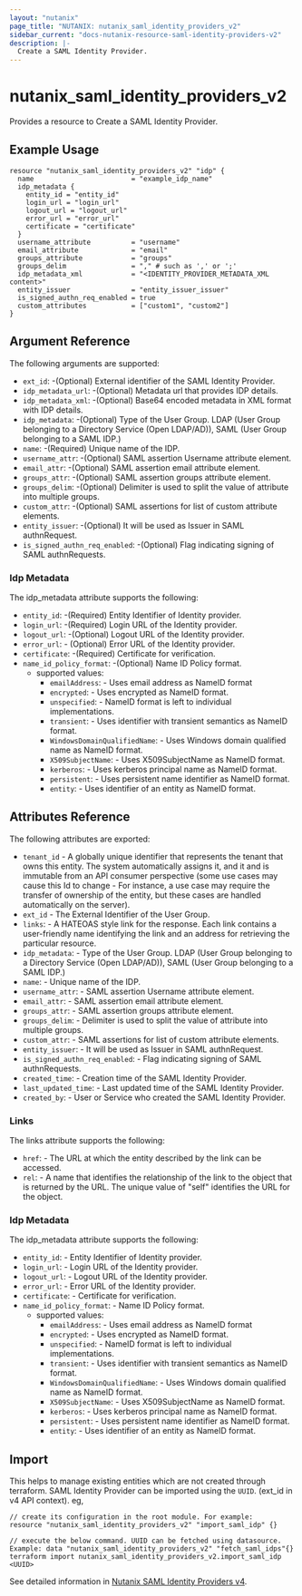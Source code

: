 ```yaml
---
layout: "nutanix"
page_title: "NUTANIX: nutanix_saml_identity_providers_v2"
sidebar_current: "docs-nutanix-resource-saml-identity-providers-v2"
description: |-
  Create a SAML Identity Provider.
---
```


# nutanix_saml_identity_providers_v2

Provides a resource to Create a SAML Identity Provider.

## Example Usage

```hcl
resource "nutanix_saml_identity_providers_v2" "idp" {
  name                        = "example_idp_name"
  idp_metadata {
    entity_id = "entity_id"
    login_url = "login_url"
    logout_url = "logout_url"
    error_url = "error_url"
    certificate = "certificate"
  }
  username_attribute          = "username"
  email_attribute             = "email"
  groups_attribute            = "groups"
  groups_delim                = "," # such as ',' or ';'
  idp_metadata_xml            = "<IDENTITY_PROVIDER_METADATA_XML content>"
  entity_issuer               = "entity_issuer_issuer"
  is_signed_authn_req_enabled = true
  custom_attributes           = ["custom1", "custom2"]
}
```

##  Argument Reference

The following arguments are supported:

* `ext_id`: -(Optional) External identifier of the SAML Identity Provider.
* `idp_metadata_url`: -(Optional) Metadata url that provides IDP details.
* `idp_metadata_xml`: -(Optional) Base64 encoded metadata in XML format with IDP details.
* `idp_metadata`: -(Optional) Type of the User Group. LDAP (User Group belonging to a Directory Service (Open LDAP/AD)),  SAML (User Group belonging to a SAML IDP.)
* `name`: -(Required) Unique name of the IDP.
* `username_attr`: -(Optional) SAML assertion Username attribute element.
* `email_attr`: -(Optional) SAML assertion email attribute element.
* `groups_attr`: -(Optional) SAML assertion groups attribute element.
* `groups_delim`: -(Optional) Delimiter is used to split the value of attribute into multiple groups.
* `custom_attr`: -(Optional) SAML assertions for list of custom attribute elements.
* `entity_issuer`: -(Optional) It will be used as Issuer in SAML authnRequest.
* `is_signed_authn_req_enabled`: -(Optional) Flag indicating signing of SAML authnRequests.

### Idp Metadata

The idp_metadata attribute supports the following:

* `entity_id`: -(Required) Entity Identifier of Identity provider.
* `login_url`: -(Required) Login URL of the Identity provider.
* `logout_url`: -(Optional) Logout URL of the Identity provider.
* `error_url`: - (Optional) Error URL of the Identity provider.
* `certificate`: -(Required) Certificate for verification.
* `name_id_policy_format`: -(Optional) Name ID Policy format.
  * supported values:
    * `emailAddress`: -  Uses email address as NameID format
    * `encrypted`: -  Uses encrypted as NameID format.
    * `unspecified`: -  NameID format is left to individual implementations.
    * `transient`: -  	Uses identifier with transient semantics as NameID format.
    * `WindowsDomainQualifiedName`: -  Uses Windows domain qualified name as NameID format.
    * `X509SubjectName`: -  	Uses X509SubjectName as NameID format.
    * `kerberos`: -  	Uses kerberos principal name as NameID format.
    * `persistent`: -  Uses persistent name identifier as NameID format.
    * `entity`: -  Uses identifier of an entity as NameID format.

## Attributes Reference
The following attributes are exported:

* `tenant_id` - A globally unique identifier that represents the tenant that owns this entity. The system automatically assigns it, and it and is immutable from an API consumer perspective (some use cases may cause this Id to change - For instance, a use case may require the transfer of ownership of the entity, but these cases are handled automatically on the server).
* `ext_id` - The External Identifier of the User Group.
* `links`: - A HATEOAS style link for the response. Each link contains a user-friendly name identifying the link and an address for retrieving the particular resource.
* `idp_metadata`: - Type of the User Group. LDAP (User Group belonging to a Directory Service (Open LDAP/AD)),  SAML (User Group belonging to a SAML IDP.)
* `name`: - Unique name of the IDP.
* `username_attr`: - SAML assertion Username attribute element.
* `email_attr`: - SAML assertion email attribute element.
* `groups_attr`: - SAML assertion groups attribute element.
* `groups_delim`: - Delimiter is used to split the value of attribute into multiple groups.
* `custom_attr`: - SAML assertions for list of custom attribute elements.
* `entity_issuer`: - It will be used as Issuer in SAML authnRequest.
* `is_signed_authn_req_enabled`: - Flag indicating signing of SAML authnRequests.
* `created_time`: - Creation time of the SAML Identity Provider.
* `last_updated_time`: - Last updated time of the SAML Identity Provider.
* `created_by`: - User or Service who created the SAML Identity Provider.


### Links

The links attribute supports the following:

* `href`: - The URL at which the entity described by the link can be accessed.
* `rel`: - A name that identifies the relationship of the link to the object that is returned by the URL. The unique value of "self" identifies the URL for the object.

### Idp Metadata

The idp_metadata attribute supports the following:

* `entity_id`: - Entity Identifier of Identity provider.
* `login_url`: - Login URL of the Identity provider.
* `logout_url`: - Logout URL of the Identity provider.
* `error_url`: - Error URL of the Identity provider.
* `certificate`: - Certificate for verification.
* `name_id_policy_format`: - Name ID Policy format.
  * supported values:
    * `emailAddress`: -  Uses email address as NameID format
    * `encrypted`: -  Uses encrypted as NameID format.
    * `unspecified`: -  NameID format is left to individual implementations.
    * `transient`: -  	Uses identifier with transient semantics as NameID format.
    * `WindowsDomainQualifiedName`: -  Uses Windows domain qualified name as NameID format.
    * `X509SubjectName`: -  	Uses X509SubjectName as NameID format.
    * `kerberos`: -  	Uses kerberos principal name as NameID format.
    * `persistent`: -  Uses persistent name identifier as NameID format.
    * `entity`: -  Uses identifier of an entity as NameID format.



## Import

This helps to manage existing entities which are not created through terraform. SAML Identity Provider can be imported using the `UUID`. (ext_id in v4 API context).  eg,

```hcl
// create its configuration in the root module. For example:
resource "nutanix_saml_identity_providers_v2" "import_saml_idp" {}

// execute the below command. UUID can be fetched using datasource. Example: data "nutanix_saml_identity_providers_v2" "fetch_saml_idps"{}
terraform import nutanix_saml_identity_providers_v2.import_saml_idp <UUID>
```


See detailed information in [Nutanix SAML Identity Providers v4](https://developers.nutanix.com/api-reference?namespace=iam&version=v4.0).
